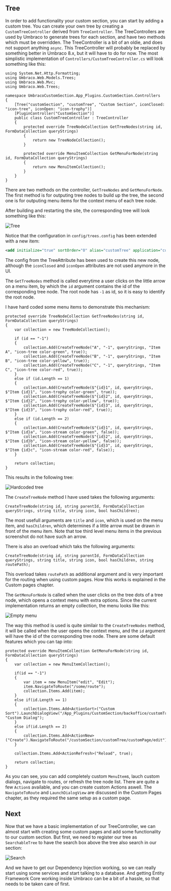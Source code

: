 ﻿## Tree

In order to add functionality your custom section, you can start by adding a custom tree. 
You can create your own tree by creating a `CustomTreeController` derived from `TreeController`. 
The TreeControllers are used by Umbraco to generate trees for each section, and have two methods
which must be overridden. The TreeController is a bit of an oldie, and does not support anything 
`async`. This TreeController will probably be replaced by something better in Umbraco 8.x, but it
will have to do for now. The most simplistic implementation of `Controllers/CustomTreeController.cs` will
look something like this:

``` Csharp
using System.Net.Http.Formatting;
using Umbraco.Web.Models.Trees;
using Umbraco.Web.Mvc;
using Umbraco.Web.Trees;

namespace UmbracoCustomSection.App_Plugins.CustomSection.Controllers
{
	[Tree("customSection", "customTree", "Custom Section", iconClosed: "icon-tree", iconOpen: "icon-trophy")]
	[PluginController("CustomSection")]
	public class CustomTreeController : TreeController
	{
		protected override TreeNodeCollection GetTreeNodes(string id, FormDataCollection queryStrings)
		{
			return new TreeNodeCollection();
		}

		protected override MenuItemCollection GetMenuForNode(string id, FormDataCollection queryStrings)
		{
			return new MenuItemCollection();
		}
	}
}
```

There are two methods on the controller, `GetTreeNodes` and `GetMenuForNode`. The first method is for 
outputing tree nodes to build up the tree, the second one is for outputing menu items for the context menu
of each tree node.

After building and restarting the site, the corresponding tree will look something like this:

![Tree](images/tree1.png)

Notice that the configuration in `config/trees.config` has been extended with a new item:

``` xml
<add initialize="true" sortOrder="0" alias="customTree" application="customSection" title="Custom Section" iconClosed="icon-tree" iconOpen="icon-trophy" type="UmbracoCustomSection.App_Plugins.CustomSection.Controllers.CustomTreeController, UmbracoCustomSection" />
```

The config from the TreeAttribute has been used to create this new node, although the `iconClosed`
and `iconOpen` attributes are not used anymore in the UI. 

The `GetTreeNodes` method is called everytime a user clicks on the little arrow on a menu item, by
which the `id` argument contains the id of the corresponding tree node. The root node has `-1` as id,
so it is easy to identify the root node. 

I have hard coded some menu items to demonstrate this mechanism:

``` Csharp
protected override TreeNodeCollection GetTreeNodes(string id, FormDataCollection queryStrings)
{
	var collection = new TreeNodeCollection();

	if (id == "-1")
	{
		collection.Add(CreateTreeNode("A", "-1", queryStrings, "Item A", "icon-tree color-green", true));
		collection.Add(CreateTreeNode("B", "-1", queryStrings, "Item B", "icon-tree color-yellow", true));
		collection.Add(CreateTreeNode("C", "-1", queryStrings, "Item C", "icon-tree color-red", true));
	}
	else if (id.Length == 1)
	{
		collection.Add(CreateTreeNode($"{id}1", id, queryStrings, $"Item {id}1", "icon-trophy color-green", true));
		collection.Add(CreateTreeNode($"{id}2", id, queryStrings, $"Item {id}2", "icon-trophy color-yellow", true));
		collection.Add(CreateTreeNode($"{id}3", id, queryStrings, $"Item {id}3", "icon-trophy color-red", true));
	}
	else if (id.Length == 2)
	{
		collection.Add(CreateTreeNode($"{id}1", id, queryStrings, $"Item {id}a", "icon-stream color-green", false));
		collection.Add(CreateTreeNode($"{id}2", id, queryStrings, $"Item {id}b", "icon-stream color-yellow", false));
		collection.Add(CreateTreeNode($"{id}3", id, queryStrings, $"Item {id}c", "icon-stream color-red", false));
	}

	return collection;
}
```

This results in the following tree:

![Hardcoded tree](images/tree2.png)

The `CreateTreeNode` method I have used takes the following arguments:

``` Csharp
CreateTreeNode(string id, string parentId, FormDataCollection queryStrings, string title, string icon, bool hasChildren);
```

The most usefull arguments are `title` and `icon`, which is used on the menu item, and `hasChildren`, which determines
if a little arrow must be drawn in front of the menu item. Note that toe third level menu items in the previous screenshot
do not have such an arrow. 

There is also an overload which taks the following arguments:

``` Csharp
CreateTreeNode(string id, string parentId, FormDataCollection queryStrings, string title, string icon, bool hasChildren, string routePath);
```

This overload takes `routePath` as additional argument and is very important for the routing when using custom pages. 
How this works is explained in the Custom pages chapter. 

The `GetMenuForNode` is called when the user clicks on the tree dots of a tree node, which opens a context menu with
extra options. Since the current implementation returns an empty collection, the menu looks like this:

![Empty menu](images/tree3.png)

The way this method is used is quite similair to the `CreateTreeNodes` method, it will be called when the user
opens the context menu, and the `id` argument will have the id of the corresponding tree node. There are some default 
features which you can tap into:

``` Csharp
protected override MenuItemCollection GetMenuForNode(string id, FormDataCollection queryStrings)
{
	var collection = new MenuItemCollection();

	if(id == "-1")
	{
		var item = new MenuItem("edit", "Edit");
		item.NavigateToRoute("/some/route");
		collection.Items.Add(item);
	}
	else if(id.Length == 1)
	{
		collection.Items.Add<ActionSort>("Custom Sort").LaunchDialogView("/App_Plugins/CustomSection/backoffice/customTree/dialog.html", "Custom Dialog");
	}
	else if(id.Length == 2)
	{
		collection.Items.Add<ActionNew>("Create").NavigateToRoute("/customSection/customTree/customPage/edit");
	}

	collection.Items.Add<ActionRefresh>("Reload", true);

	return collection;
}
```

As you can see, you can add completely custom `MenuItem`s, lauch custom dialogs, navigate to routes, or refresh
the tree node list. There are quite a few `Action`s available, and you can create custom Actions aswell. The
`NavigateToRoute` and `LaunchDialogView` are discussed in the Custom Pages chapter, as they required the same
setup as a custom page. 

## Next

Now that we have a basic implementation of our TreeController, we can almost start with creating some 
custom pages and add some functionality to our custom section. But first, we need to register our tree
as `SearchableTree` to have the search box above the tree also search in our section:

![Search](images/tree5.png)

And we have to get our Dependency Injection working, so we can really start using some services and start
talking to a database. And getting Entity Framework Core working inside Umbraco can be a bit of a hassle,
so that needs to be taken care of first.